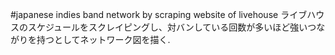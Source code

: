 #japanese indies band network by scraping website of livehouse
ライブハウスのスケジュールをスクレイピングし、対バンしている回数が多いほど強いつながりを持つとしてネットワーク図を描く.
